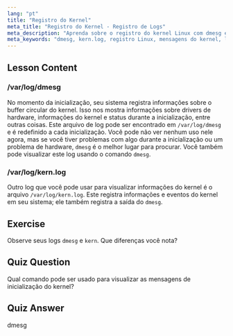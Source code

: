 ```yaml
---
lang: "pt"
title: "Registro do Kernel"
meta_title: "Registro do Kernel - Registro de Logs"
meta_description: "Aprenda sobre o registro do kernel Linux com dmesg e kern.log. Entenda as mensagens de inicialização e problemas de hardware. Explore os logs do kernel para insights do sistema."
meta_keywords: "dmesg, kern.log, registro Linux, mensagens do kernel, log de inicialização, tutorial Linux, guia para iniciantes"
---
```


## Lesson Content

### /var/log/dmesg

No momento da inicialização, seu sistema registra informações sobre o buffer circular do kernel. Isso nos mostra informações sobre drivers de hardware, informações do kernel e status durante a inicialização, entre outras coisas. Este arquivo de log pode ser encontrado em `/var/log/dmesg` e é redefinido a cada inicialização. Você pode não ver nenhum uso nele agora, mas se você tiver problemas com algo durante a inicialização ou um problema de hardware, `dmesg` é o melhor lugar para procurar. Você também pode visualizar este log usando o comando `dmesg`.

### /var/log/kern.log

Outro log que você pode usar para visualizar informações do kernel é o arquivo `/var/log/kern.log`. Este registra informações e eventos do kernel em seu sistema; ele também registra a saída do `dmesg`.

## Exercise

Observe seus logs `dmesg` e `kern`. Que diferenças você nota?

## Quiz Question

Qual comando pode ser usado para visualizar as mensagens de inicialização do kernel?

## Quiz Answer

dmesg
